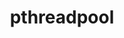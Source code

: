 ---
title: "pthreadpool"
layout: cache
categories: [package, v0.19]
meta: {"versions": ["2020-10-05", "2021-04-13"], "compilers": ["gcc@=11.1.0", "gcc@=7.3.1"], "oss": ["amzn2", "ubuntu20.04"], "platforms": ["linux"], "targets": ["x86_64", "x86_64_v3"], "stacks": ["e4s", "ml-cpu", "ml-cuda", "ml-rocm"], "num_specs": 3, "num_specs_by_stack": {"ml-cpu": 2, "ml-cuda": 2, "ml-rocm": 1, "e4s": 1}}
spec_details: [{"hash": "2fs25qbgmp6m2cdajt4ie32cjyy2ly72", "compiler": "gcc@=7.3.1", "versions": ["2021-04-13"], "os": "amzn2", "platform": "linux", "target": "x86_64_v3", "variants": ["build_system=cmake", "build_type=RelWithDebInfo", "~ipo"], "stacks": ["ml-cpu", "ml-cuda", "ml-rocm"], "size": "-", "tarball": "https://binaries.spack.io/releases/v0.19/build_cache/linux-amzn2-x86_64_v3/gcc-7.3.1/pthreadpool-2021-04-13/linux-amzn2-x86_64_v3-gcc-7.3.1-pthreadpool-2021-04-13-2fs25qbgmp6m2cdajt4ie32cjyy2ly72.spack"}, {"hash": "32qbbsrab2oqghjesqo5fosbr7c6cjuy", "compiler": "gcc@=7.3.1", "versions": ["2020-10-05"], "os": "amzn2", "platform": "linux", "target": "x86_64_v3", "variants": ["build_system=cmake", "build_type=RelWithDebInfo", "~ipo"], "stacks": ["ml-cpu", "ml-cuda"], "size": "-", "tarball": "https://binaries.spack.io/releases/v0.19/build_cache/linux-amzn2-x86_64_v3/gcc-7.3.1/pthreadpool-2020-10-05/linux-amzn2-x86_64_v3-gcc-7.3.1-pthreadpool-2020-10-05-32qbbsrab2oqghjesqo5fosbr7c6cjuy.spack"}, {"hash": "mjjx7ivvwyc754ifwi6lmm5zls26dc7v", "compiler": "gcc@=11.1.0", "versions": ["2021-04-13"], "os": "ubuntu20.04", "platform": "linux", "target": "x86_64", "variants": ["build_system=cmake", "build_type=RelWithDebInfo", "~ipo"], "stacks": ["e4s"], "size": "-", "tarball": "https://binaries.spack.io/releases/v0.19/build_cache/linux-ubuntu20.04-x86_64/gcc-11.1.0/pthreadpool-2021-04-13/linux-ubuntu20.04-x86_64-gcc-11.1.0-pthreadpool-2021-04-13-mjjx7ivvwyc754ifwi6lmm5zls26dc7v.spack"}]
---